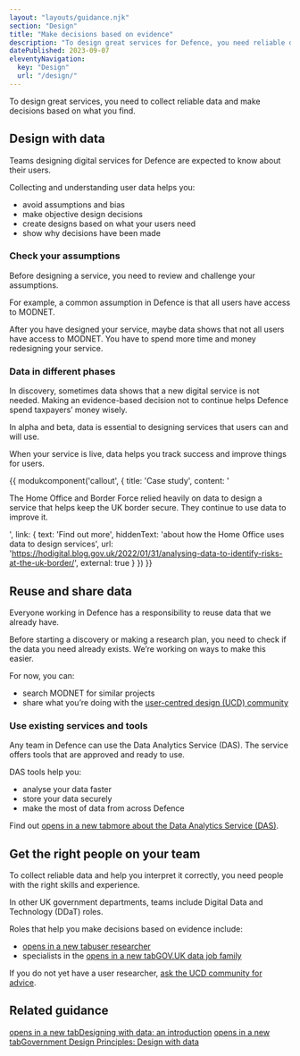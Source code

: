 ```yaml
---
layout: "layouts/guidance.njk"
section: "Design"
title: "Make decisions based on evidence"
description: "To design great services for Defence, you need reliable data and to make decisions based on it. Find out more."
datePublished: 2023-09-07
eleventyNavigation:
  key: "Design"
  url: "/design/"
---
```


To design great services, you need to collect reliable data and make decisions based on what you find. 


## Design with data 

Teams designing digital services for Defence are expected to know about their users. 

Collecting and understanding user data helps you: 

- avoid assumptions and bias
- make objective design decisions
- create designs based on what your users need
- show why decisions have been made

### Check your assumptions

Before designing a service, you need to review and challenge your assumptions. 

For example, a common assumption in Defence is that all users have access to MODNET. 

After you have designed your service, maybe data shows that not all users have access to MODNET. You have to spend more time and money redesigning your service.

### Data in different phases 

In discovery, sometimes data shows that a new digital service is not needed. Making an evidence-based decision not to continue helps Defence spend taxpayers’ money wisely. 

In alpha and beta, data is essential to designing services that users can and will use. 

When your service is live, data helps you track success and improve things for users.

{{ modukcomponent('callout', {
  title: 'Case study',
  content: '<p>The Home Office and Border Force relied heavily on data to design a service that helps keep the UK border secure. They continue to use data to improve it. </p>',
  link: {
    text: 'Find out more',
    hiddenText: 'about how the Home Office uses data to design services',
    url: 'https://hodigital.blog.gov.uk/2022/01/31/analysing-data-to-identify-risks-at-the-uk-border/',
    external: true
  }
}) }}

## Reuse and share data 

Everyone working in Defence has a responsibility to reuse data that we already have. 

Before starting a discovery or making a research plan, you need to check if the data you need already exists. We’re working on ways to make this easier. 

For now, you can: 

- search MODNET for similar projects 
- share what you’re doing with the [user-centred design (UCD) community](/your-community/user-centred-design/)


### Use existing services and tools

Any team in Defence can use the Data Analytics Service (DAS). The service offers tools that are approved and ready to use. 

DAS tools help you:

- analyse your data faster 
- store your data securely 
- make the most of data from across Defence

Find out <a href="https://data-ai.service.mod.gov.uk/" target="_blank"> <span class="govuk-visually-hidden">opens in a new tab</span>more about the Data Analytics Service (DAS)</a>.

## Get the right people on your team

To collect reliable data and help you interpret it correctly, you need people with the right skills and experience. 

In other UK government departments, teams include Digital Data and Technology (DDaT) roles. 

Roles that help you make decisions based on evidence include:

- <a href="https://www.gov.uk/guidance/user-researcher" target="_blank"> <span class="govuk-visually-hidden">opens in a new tab</span>user researcher</a>
- specialists in the <a href="https://www.gov.uk/government/collections/digital-data-and-technology-profession-capability-framework#data-job-family" target="_blank"> <span class="govuk-visually-hidden">opens in a new tab</span>GOV.UK data job family</a>

If you do not yet have a user researcher, [ask the UCD community for advice](/your-community/user-centred-design/).

## Related guidance

<a href="https://www.gov.uk/service-manual/design/designing-with-data-an-introduction" target="_blank"> <span class="govuk-visually-hidden">opens in a new tab</span>Designing with data: an introduction</a> 
<a href="https://www.gov.uk/guidance/government-design-principles#design-with-data" target="_blank"> <span class="govuk-visually-hidden">opens in a new tab</span>Government Design Principles: Design with data</a>
